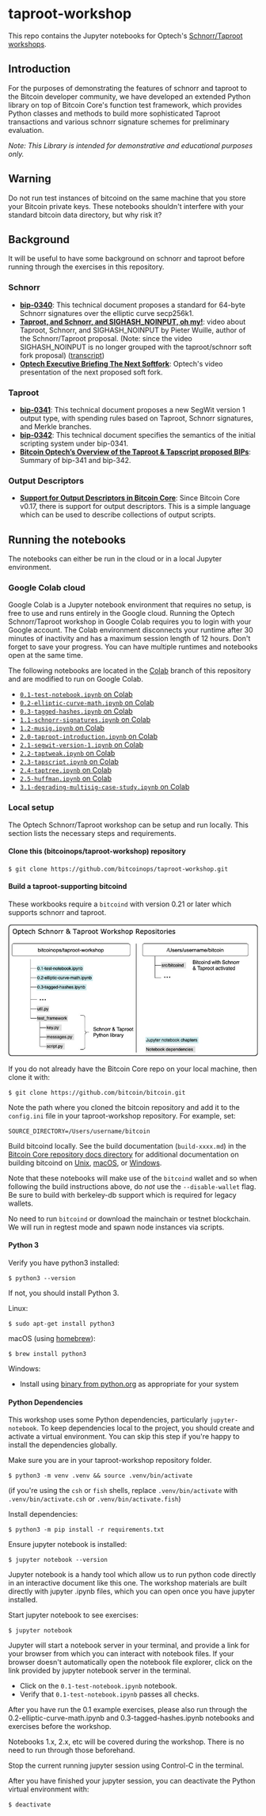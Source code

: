 # taproot-workshop

This repo contains the Jupyter notebooks for Optech's [Schnorr/Taproot
workshops](https://bitcoinops.org/workshops/#taproot-workshop).

## Introduction

For the purposes of demonstrating the features of schnorr and taproot to the
Bitcoin developer community, we have developed an extended Python library on
top of Bitcoin Core's function test framework, which provides Python
classes and methods to build more sophisticated Taproot transactions and
various schnorr signature schemes for preliminary evaluation.

*Note: This Library is intended for demonstrative and educational purposes only.*

## Warning

Do not run test instances of bitcoind on the same machine that you store your
Bitcoin private keys. These notebooks shouldn't interfere with your
standard bitcoin data directory, but why risk it?

## Background

It will be useful to have some background on schnorr and taproot before running
through the exercises in this repository.

### Schnorr

- **[bip-0340](https://github.com/bitcoin/bips/blob/master/bip-0340.mediawiki)**:
  This technical document proposes a standard for 64-byte Schnorr signatures
  over the elliptic curve secp256k1.
- **[Taproot, and Schnorr, and SIGHASH_NOINPUT, oh
  my!](https://www.youtube.com/watch?v=YSUVRj8iznU)**: video
  about Taproot, Schnorr, and SIGHASH_NOINPUT by Pieter Wuille, author of the
  Schnorr/Taproot proposal. (Note: since the video SIGHASH_NOINPUT is no longer
  grouped with the taproot/schnorr soft fork proposal) ([transcript](https://diyhpl.us/wiki/transcripts/sf-bitcoin-meetup/2018-07-09-taproot-schnorr-signatures-and-sighash-noinput-oh-my/))
- **[Optech Executive Briefing The Next
  Softfork](https://www.youtube.com/watch?v=fDJRy6K_3yo)**: Optech's video
  presentation of the next proposed soft fork.

### Taproot

- **[bip-0341](https://github.com/bitcoin/bips/blob/master/bip-0341.mediawiki)**:
  This technical document proposes a new SegWit version 1 output type, with spending rules based on Taproot, Schnorr signatures, and Merkle branches.
- **[bip-0342](https://github.com/bitcoin/bips/blob/master/bip-0342.mediawiki)**: This technical document specifies the semantics of the initial scripting system under bip-0341.
- **[Bitcoin Optech’s Overview of the Taproot & Tapscript proposed BIPs](https://bitcoinops.org/en/newsletters/2019/05/14/#overview-of-the-taproot--tapscript-proposed-bips)**: Summary of bip-341 and bip-342.

### Output Descriptors

- **[Support for Output Descriptors in Bitcoin Core](https://github.com/bitcoin/bitcoin/blob/master/doc/descriptors.md)**:
  Since Bitcoin Core v0.17, there is support for output descriptors. This is a simple language which can be used to describe collections of output scripts.

## Running the notebooks

The notebooks can either be run in the cloud or in a local Jupyter environment.

### Google Colab cloud

Google Colab is a Jupyter notebook environment that requires no setup, is free to use and runs entirely in the Google cloud.
Running the Optech Schnorr/Taproot workshop in Google Colab requires you to login with your Google account.
The Colab environment disconnects your runtime after 30 minutes of inactivity and has a maximum session length of 12 hours.
Don't forget to save your progress.
You can have multiple runtimes and notebooks open at the same time.


The following notebooks are located in the [Colab](https://github.com/bitcoinops/taproot-workshop/tree/Colab) branch of this repository and are modified to run on Google Colab.

- [`0.1-test-notebook.ipynb` on Colab](https://colab.research.google.com/github/bitcoinops/taproot-workshop/blob/Colab/0.1-test-notebook.ipynb)
- [`0.2-elliptic-curve-math.ipynb` on Colab](https://colab.research.google.com/github/bitcoinops/taproot-workshop/blob/Colab/0.2-elliptic-curve-math.ipynb)
- [`0.3-tagged-hashes.ipynb` on Colab](https://colab.research.google.com/github/bitcoinops/taproot-workshop/blob/Colab/0.3-tagged-hashes.ipynb)
- [`1.1-schnorr-signatures.ipynb` on Colab](https://colab.research.google.com/github/bitcoinops/taproot-workshop/blob/Colab/1.1-schnorr-signatures.ipynb)
- [`1.2-musig.ipynb` on Colab](https://colab.research.google.com/github/bitcoinops/taproot-workshop/blob/Colab/1.2-musig.ipynb)
- [`2.0-taproot-introduction.ipynb` on Colab](https://colab.research.google.com/github/bitcoinops/taproot-workshop/blob/Colab/2.0-taproot-introduction.ipynb)
- [`2.1-segwit-version-1.ipynb` on Colab](https://colab.research.google.com/github/bitcoinops/taproot-workshop/blob/Colab/2.1-segwit-version-1.ipynb)
- [`2.2-taptweak.ipynb` on Colab](https://colab.research.google.com/github/bitcoinops/taproot-workshop/blob/Colab/2.2-taptweak.ipynb)
- [`2.3-tapscript.ipynb` on Colab](https://colab.research.google.com/github/bitcoinops/taproot-workshop/blob/Colab/2.3-tapscript.ipynb)
- [`2.4-taptree.ipynb` on Colab](https://colab.research.google.com/github/bitcoinops/taproot-workshop/blob/Colab/2.4-taptree.ipynb)
- [`2.5-huffman.ipynb` on Colab](https://colab.research.google.com/github/bitcoinops/taproot-workshop/blob/Colab/2.5-huffman.ipynb)
- [`3.1-degrading-multisig-case-study.ipynb` on Colab](https://colab.research.google.com/github/bitcoinops/taproot-workshop/blob/Colab/3.1-degrading-multisig-case-study.ipynb)

### Local setup

The Optech Schnorr/Taproot workshop can be setup and run locally.
This section lists the necessary steps and requirements.

#### Clone this (bitcoinops/taproot-workshop) repository

```
$ git clone https://github.com/bitcoinops/taproot-workshop.git
```

#### Build a taproot-supporting bitcoind

These workbooks require a `bitcoind` with version 0.21 or later which supports schnorr and taproot.

![workshop_repositories](images/repositories.jpg)

If you do not already have the Bitcoin Core repo on your local machine, then clone it with:

```
$ git clone https://github.com/bitcoin/bitcoin.git
```

Note the path where you cloned the bitcoin repository and add it to
the `config.ini` file in your taproot-workshop repository. For example, set:

```
SOURCE_DIRECTORY=/Users/username/bitcoin
```

Build bitcoind locally. See the build documentation
(`build-xxxx.md`) in the [Bitcoin Core repository docs
directory](https://github.com/bitcoin/bitcoin/tree/master/doc) for additional
documentation on building bitcoind on
[Unix](https://github.com/bitcoin/bitcoin/blob/master/doc/build-unix.md),
[macOS](https://github.com/bitcoin/bitcoin/blob/master/doc/build-osx.md), or
[Windows](https://github.com/bitcoin/bitcoin/blob/master/doc/build-windows.md).

Note that these notebooks will make use of the `bitcoind` wallet and so when
following the build instructions above, do *not* use the `--disable-wallet`
flag. Be sure to build with berkeley-db support which is required for legacy wallets.

No need to run `bitcoind` or download the mainchain or testnet blockchain. We will
run in regtest mode and spawn node instances via scripts.

#### Python 3

Verify you have python3 installed:

```
$ python3 --version
```

If not, you should install Python 3.

Linux:

```
$ sudo apt-get install python3
```

macOS (using [homebrew](https://brew.sh/)):

```
$ brew install python3
```

Windows:

- Install using [binary from
  python.org](https://www.python.org/downloads/windows/) as appropriate for
  your system

#### Python Dependencies

This workshop uses some Python dependencies, particularly `jupyter-notebook`. To
keep dependencies local to the project, you should create and activate a
virtual environment. You can skip this step if you're happy to install the
dependencies globally.

Make sure you are in your taproot-workshop repository folder.

```
$ python3 -m venv .venv && source .venv/bin/activate
```

(if you're using the `csh` or `fish` shells, replace `.venv/bin/activate` with
`.venv/bin/activate.csh` or `.venv/bin/activate.fish`)

Install dependencies:

```
$ python3 -m pip install -r requirements.txt
```

Ensure jupyter notebook is installed:

```
$ jupyter notebook --version
```

Jupyter notebook is a handy tool which allow us to run python code directly in
an interactive document like this one. The workshop materials are built
directly with jupyter .ipynb files, which you can open once you have jupyter
installed.

Start jupyter notebook to see exercises:

```
$ jupyter notebook
```

Jupyter will start a notebook server in your terminal, and provide a link for
your browser from which you can interact with notebook files. If your browser
doesn't automatically open the notebook file explorer, click on the link
provided by jupyter notebook server in the terminal.

- Click on the `0.1-test-notebook.ipynb` notebook.
- Verify that `0.1-test-notebook.ipynb` passes all checks.

After you have run the 0.1 example exercises, please also run through the
0.2-elliptic-curve-math.ipynb and 0.3-tagged-hashes.ipynb notebooks and
exercises before the workshop.

Notebooks 1.x, 2.x, etc will be covered during the workshop. There is no need to
run through those beforehand.

Stop the current running jupyter session using Control-C in the terminal.

After you have finished your jupyter session, you can deactivate the Python
virtual environment with:

```
$ deactivate
```
